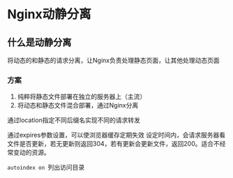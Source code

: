 # Nginx动静分离

## 什么是动静分离

将动态的和静态的请求分离，让Nginx负责处理静态页面，让其他处理动态页面

### 方案

1. 纯粹将静态文件部署在独立的服务器上（主流）
2. 将动态和静态文件混合部署，通过Nginx分离

通过location指定不同后缀名实现不同的请求转发

通过expires参数设置，可以使浏览器缓存定期失效 设定时间内，会请求服务器看文件是否更新，若无更新则返回304，若有更新会更新文件，返回200。适合不经常变动的资源。

`autoindex on `列出访问目录
